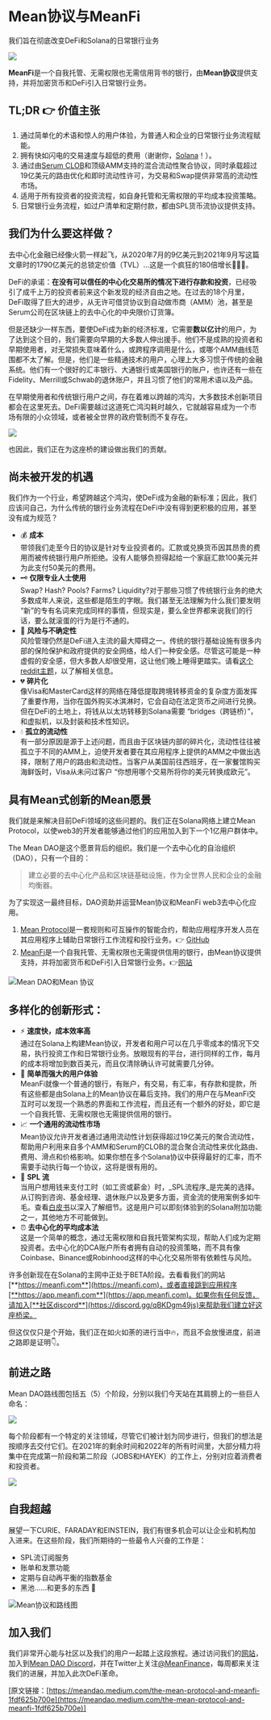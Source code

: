 # Mean协议与MeanFi

我们旨在彻底改变DeFi和Solana的日常银行业务

![](https://miro.medium.com/max/1400/0\*b45VNN8qjNUbVraC.jpeg)

**MeanFi**是一个自我托管、无需权限也无需信用背书的银行，由**Mean协议**提供支持，并将加密货币和DeFi引入日常银行业务。

## TL;DR 👉 价值主张 <a href="#2ff3" id="2ff3"></a>

1. 通过简单化的术语和惊人的用户体验，为普通人和企业的日常银行业务流程赋能。
2. 拥有快如闪电的交易速度与超低的费用（谢谢你，[Solana](https://solana.com)！）。
3. 通过由[Serum CLOB](https://projectserum.com)和顶级AMM支持的混合流动性聚合协议，同时承载超过19亿美元的路由优化和即时流动性许可，为交易和Swap提供非常高的流动性市场。
4. 适用于所有投资者的投资流程，如自身托管和无需权限的平均成本投资策略。
5. 日常银行业务流程，如过户清单和定期付款，都由SPL货币流协议提供支持。

## 我们为什么要这样做？ <a href="#93be" id="93be"></a>

去中心化金融已经像火箭一样起飞，从2020年7月的9亿美元到2021年9月写这篇文章时的1790亿美元的总锁定价值（TVL）…这是一个疯狂的180倍增长🚀🔥🤑。

DeFi的承诺：**在没有可以信任的中心化交易所的情况下进行存款和投资**，已经吸引了成千上万的投资者前来这个新发现的经济自由之地。在过去的18个月里，DeFi取得了巨大的进步，从无许可借贷协议到自动做市商（AMM）池，甚至是Serum公司在区块链上的去中心化的中央限价订货簿。

但是还缺少一样东西，要使DeFi成为新的经济标准，它需要**数以亿计**的用户，为了达到这个目的，我们需要向早期的大多数人伸出援手。他们不是成熟的投资者和早期使用者，对无常损失意味着什么，或跨程序调用是什么，或哪个AMM曲线范围都不太了解。但是，他们是一些精通技术的用户，心理上大多习惯于传统的金融系统。他们有一个很好的汇丰银行、大通银行或美国银行的账户，也许还有一些在Fidelity、Merrill或Schwab的退休账户，并且习惯了他们的常用术语以及产品。

在早期使用者和传统银行用户之间，存在着难以跨越的鸿沟，大多数技术创新项目都会在这里死去。DeFi需要越过这道死亡鸿沟耗时越久，它就越容易成为一个市场有限的小众领域，或者被全世界的政府管制而不复存在。

![](<../.gitbook/assets/image (5) (1) (1).png>)

也因此，我们正在为这座桥的建设做出我们的贡献。

## 尚未被开发的机遇 <a href="#f64f" id="f64f"></a>

我们作为一个行业，希望跨越这个鸿沟，使DeFi成为金融的新标准；因此，我们应该问自己，为什么传统的银行业务流程在DeFi中没有得到更积极的应用，甚至没有成为规范？

* 💰 **成本**\
  带领我们走至今日的协议是针对专业投资者的。汇款或兑换货币因其昂贵的费用而被传统银行用户所拒绝。没有人能够负担得起给一个家庭汇款100美元并为此支付50美元的费用。
* 🗝️ **仅限专业人士使用**\
  Swap? Hash? Pools? Farms? Liquidity?对于那些习惯了传统银行业务的绝大多数成年人来说，这些都是陌生的字眼。我们甚至无法理解为什么我们要发明 “新”的专有名词来完成同样的事情，但现实是，要么全世界都来说我们的行话，要么就滚蛋的行为是行不通的。
* 💸 **风险与不确定性**\
  风险管理仍然是DeFi进入主流的最大障碍之一。传统的银行基础设施有很多内部的保险保护和政府提供的安全网络，给人们一种安全感。尽管这可能是一种虚假的安全感，但大多数人却很受用，这让他们晚上睡得更踏实。请看[这个reddit主题](https://www.reddit.com/r/Bitcoin/comments/jxmi85/i\_dont\_like\_being\_my\_own\_bank/)，以了解相关信息。
* 💔 **碎片化**\
  像Visa和MasterCard这样的网络在降低提取跨境转移资金的复杂度方面发挥了重要作用，当你在国外购买冰淇淋时，它会自动在法定货币之间进行兑换。但在DeFi的土地上，将钱从以太坊转移到Solana需要 “bridges（跨链桥）”，和虚拟机，以及封装和技术性知识。
* 💧 **孤立的流动性**\
  有一部分原因是源于上述问题，而且由于区块链内部的碎片化，流动性往往被孤立于不同的AMM上，迫使开发者要在其应用程序上提供的AMM之中做出选择，限制了用户的路由和流动性。当客户从美国前往西班牙，在一家餐馆购买海鲜饭时，Visa从未问过客户 “你想用哪个交易所将你的美元转换成欧元”。

## 具有Mean式创新的Mean愿景 <a href="#e44a" id="e44a"></a>

我们就是来解决目前DeFi领域的这些问题的。我们正在Solana网络上建立Mean Protocol，以使web3的开发者能够通过他们的应用加入到下一个1亿用户群体中。

The Mean DAO是这个愿景背后的组织。我们是一个去中心化的自治组织（DAO），只有一个目的：

> 建立必要的去中心化产品和区块链基础设施，作为全世界人民和企业的金融均衡器。

为了实现这一最终目标，DAO资助并运营Mean协议和MeanFi web3去中心化应用。

1. [Mean Protocol](https://github.com/mean-dao/mean-core)是一套规则和可互操作的智能合约，帮助应用程序开发人员在其应用程序上辅助日常银行工作流程和投行业务。👉 [GitHub](https://github.com/mean-dao/mean-core)
2. [MeanFi](https://meanfi.com)是一个自我托管、无需权限也无需提供信用的银行，由Mean协议提供支持，并将加密货币和DeFi引入日常银行业务。👉[网站](https://meanfi.com)

![Mean DAO和Mean 协议](<../.gitbook/assets/image (1) (1).png>)

## 多样化的创新形式： <a href="#b96a" id="b96a"></a>

* ⚡ **速度快，成本效率高**\
  通过在Solana上构建Mean协议，开发者和用户可以在几乎零成本的情况下交易，执行投资工作和日常银行业务。放眼现有的平台，进行同样的工作，每月的成本将增加到数百美元，而且仅清除确认许可就需要几分钟。
* 💎 **简单而强大的用户体验**\
  MeanFi就像一个普通的银行，有账户，有交易，有汇率，有存款和提款，所有这些都是由Solana上的Mean协议在幕后支持。我们的用户在与MeanFi交互时可以发现一个熟悉的界面和工作流程，而且还有一个额外的好处，即它是一个自我托管、无需权限也无需提供信用的银行。
* 📈 **一个通用的流动性市场**\
  Mean协议允许开发者通过通用流动性计划获得超过19亿美元的聚合流动性，帮助用户利用来自多个AMM和Serum的CLOB的混合聚合流动性来优化路由、费用、滑点和价格影响。如果你想在多个Solana协议中获得最好的汇率，而不需要手动执行每一个协议，这将是很有用的。
* 💸 **SPL 流**\
  当用户想用钱来支付工时（如工资或薪金）时，_SPL流程序_是完美的选择。从订购到咨询、基金经理、退休账户以及更多方面，资金流的使用案例多如牛毛。查看[白皮书](https://docs.meanfi.com/platform/specifications/money-streaming-protocol)以深入了解细节。这是用户可以即刻体验到的Solana附加功能之一，其他地方不可能做到。
* ⏰ **去中心化的平均成本法**\
  这是一个简单的概念，通过无需权限和自我托管架构实现，帮助人们成为定期投资者。去中心化的DCA账户所有者拥有自动的投资策略，而不具有像Coinbase、Binance或Robinhood这样的中心化交易所带有依赖性与风险。

许多创新现在在Solana的主网中正处于BETA阶段。去看看我们的网站[**https://meanfi.com**](https://meanfi.com)，或者直接跳到应用程序[**https://app.meanfi.com**](https://app.meanfi.com)。如果你有任何反馈，请加入[**社区discord**](https://discord.gg/qBKDgm49js)来帮助我们建立好这座桥梁。

但这仅仅只是个开始，我们正在如火如荼的进行当中🔥，而且不会放慢进度，前进之路即是证明👇。

## 前进之路 <a href="#bd1f" id="bd1f"></a>

Mean DAO路线图包括五（5）个阶段，分别以我们今天站在其肩膀上的一些巨人命名：

![](https://miro.medium.com/max/1050/0\*yFHfiMI4Tml8euFF.png)

每个阶段都有一个特定的关注领域，尽管它们被计划为同步进行，但我们的想法是按顺序去交付它们。在2021年的剩余时间和2022年的所有时间里，大部分精力将集中在完成第一阶段和第二阶段（JOBS和HAYEK）的工作上，分别对应着消费者和投资者。

![](<../.gitbook/assets/image (3) (1).png>)

## 自我超越 <a href="#00b3" id="00b3"></a>

展望一下CURIE、FARADAY和EINSTEIN，我们有很多机会可以让企业和机构加入进来。在这些阶段，我们所期待的一些最令人兴奋的工作是：

* SPL流订阅服务
* 账单和发票功能
* 定期与自动再平衡的指数基金
* 黑池……和更多的东西 👀

![Mean协议和路线图](<../.gitbook/assets/image (2) (1) (1) (1).png>)

## 加入我们 <a href="#2099" id="2099"></a>

我们非常开心能与社区以及我们的用户一起踏上这段旅程。通过访问我们的[网站](https://meanfi.com)，加入到[Mean DAO Discord](https://discord.com/channels/850556915670450197/887319521424195645/887319736231284746)，并在Twitter上关注[@MeanFinance](http://twitter.com/MeanFinance)，每周都来关注我们的进展，并加入此次DeFi革命。

\[原文链接：[https://meandao.medium.com/the-mean-protocol-and-meanfi-1fdf625b700e](https://meandao.medium.com/the-mean-protocol-and-meanfi-1fdf625b700e)]
